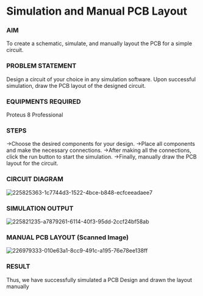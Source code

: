 # Simulation and Manual PCB Layout

### AIM
To create a schematic, simulate, and manually layout the PCB for a simple circuit.

### PROBLEM STATEMENT
Design a circuit of your choice in any simulation software. Upon successful simulation, draw the PCB layout of the designed circuit.

### EQUIPMENTS REQUIRED
Proteus 8 Professional

### STEPS
->Choose the desired components for your design.
->Place all components and make the necessary connections.
->After making all the connections, click the run button to start the simulation.
->Finally, manually draw the PCB layout for the circuit.


### CIRCUIT DIAGRAM
![225825363-1c7744d3-1522-4bce-b848-ecfceeadaee7](https://user-images.githubusercontent.com/75235022/227725875-33438606-948e-439d-b35d-345aa0109291.png)

### SIMULATION OUTPUT
![225821235-a7879261-6114-40f3-95dd-2ccf24bf58ab](https://user-images.githubusercontent.com/75235022/227725882-668866c1-abe5-4f80-8b95-725d7e885f68.png)

### MANUAL PCB LAYOUT (Scanned Image)
![226979333-010e63a1-8cc9-491c-a195-76e78ee138ff](https://user-images.githubusercontent.com/75235022/227725891-ea4f61d6-1554-4b7d-a723-b48c313f12b4.jpg)

### RESULT
Thus, we have successfully simulated a PCB Design and drawn the layout manually
